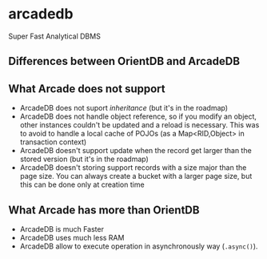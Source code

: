 # arcadedb
Super Fast Analytical DBMS

## Differences between OrientDB and ArcadeDB

## What Arcade does not support

- ArcadeDB does not suport *inheritance* (but it's in the roadmap)
- ArcadeDB does not handle object reference, so if you modify an object, other instances couldn't be updated and a reload is necessary. This was to avoid to handle a local cache of POJOs (as a Map<RID,Object> in transaction context)
- ArcadeDB doesn't support update when the record get larger than the stored version (but it's in the roadmap)
- ArcadeDB doesn't storing support records with a size major than the page size. You can always create a bucket with a larger page size, but this can be done only at creation time

## What Arcade has more than OrientDB

- ArcadeDB is much Faster
- ArcadeDB uses much less RAM
- ArcadeDB allow to execute operation in asynchronously way (`.async()`).
